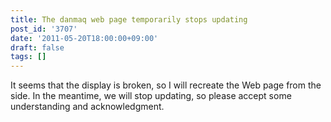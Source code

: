 ```yaml
---
title: The danmaq web page temporarily stops updating
post_id: '3707'
date: '2011-05-20T18:00:00+09:00'
draft: false
tags: []
---
```


It seems that the display is broken, so I will recreate the Web page from the side. In the meantime, we will stop updating, so please accept some understanding and acknowledgment.